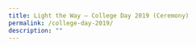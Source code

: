 ```yaml
---
title: Light the Way – College Day 2019 (Ceremony)
permalink: /college-day-2019/
description: ""
---
```

